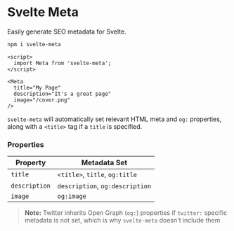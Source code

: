 # Svelte Meta

Easily generate SEO metadata for Svelte.

```sh
npm i svelte-meta
```

```svelte
<script>
  import Meta from 'svelte-meta';
</script>

<Meta
  title="My Page"
  description="It's a great page"
  image="/cover.png"
/>
```

`svelte-meta` will automatically set relevant HTML meta and `og:` properties, along with a `<title>` tag if a `title` is specified.

### Properties

| Property      | Metadata Set                    |
| ------------- | ------------------------------- |
| `title`       | `<title>`, `title`, `og:title`  |
| `description` | `description`, `og:description` |
| `image`       | `og:image`                      |

> **Note:** Twitter inherits Open Graph (`og:`) properties if `twitter:` specific metadata is not set, which is why `svelte-meta` doesn't include them
